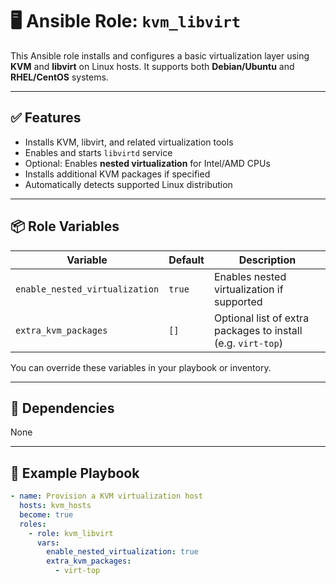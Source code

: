# 🖥️ Ansible Role: `kvm_libvirt`

This Ansible role installs and configures a basic virtualization layer using **KVM** and **libvirt** on Linux hosts. It supports both **Debian/Ubuntu** and **RHEL/CentOS** systems.

---

## ✅ Features

- Installs KVM, libvirt, and related virtualization tools
- Enables and starts `libvirtd` service
- Optional: Enables **nested virtualization** for Intel/AMD CPUs
- Installs additional KVM packages if specified
- Automatically detects supported Linux distribution

---

## 📦 Role Variables

| Variable                     | Default  | Description                                                  |
|-----------------------------|----------|--------------------------------------------------------------|
| `enable_nested_virtualization` | `true`   | Enables nested virtualization if supported                   |
| `extra_kvm_packages`        | `[]`     | Optional list of extra packages to install (e.g. `virt-top`) |

You can override these variables in your playbook or inventory.

---

## 🧩 Dependencies

None

---

## 🚀 Example Playbook

```yaml
- name: Provision a KVM virtualization host
  hosts: kvm_hosts
  become: true
  roles:
    - role: kvm_libvirt
      vars:
        enable_nested_virtualization: true
        extra_kvm_packages:
          - virt-top

